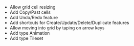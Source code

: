 - Allow grid cell resizing
- Add Copy/Past cells
- Add Undo/Redo feature
- Add shortcuts for Create/Update/Delete/Duplicate features
- Allow moving into grid by taping on arrow keys
- Add type Animation
- Add type Tileset
